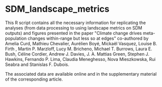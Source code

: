 # SDM_landscape_metrics

This R script contains all the necessary information for replicating the analyses (from data processing to using landscape metrics on SDM outputs) and figures presented in the paper "Climate change drives meta-population changes within-range but less so at edges" co-authored by Amelia Curd,  Mathieu Chevalier, Aurélien Boyé, Mickaël Vasquez, Louise B. Firth , Martin P. Marzloff, Lucy M. Bricheno, Michael T. Burrows, Laura E. Bush, Céline Cordier, Andrew J. Davies,  J. A. Mattias Green, Stephen J. Hawkins, Fernando P. Lima, Claudia Meneghesso,  Nova Mieszkowska,  Rui Seabra and Stanislas F. Dubois.

The associated data are available online and in the supplementary material of the corresponding article. 
